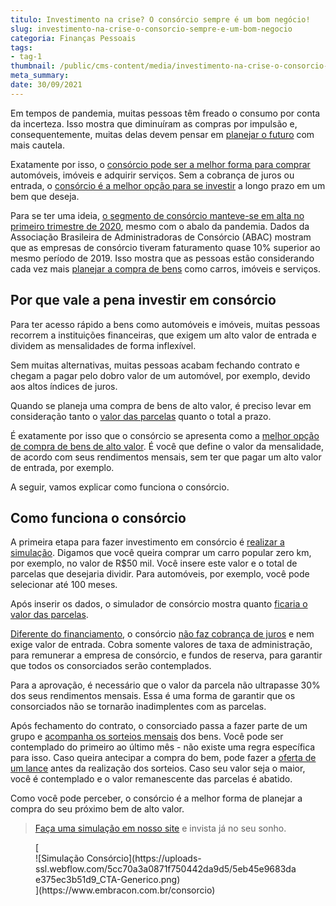 ```yaml
---
titulo: Investimento na crise? O consórcio sempre é um bom negócio!
slug: investimento-na-crise-o-consorcio-sempre-e-um-bom-negocio
categoria: Finanças Pessoais
tags:
- tag-1
thumbnail: /public/cms-content/media/investimento-na-crise-o-consorcio-sempre-e-um-bom-negocio.jpg
meta_summary: 
date: 30/09/2021
---
```

Em tempos de pandemia, muitas pessoas têm freado o consumo por conta da incerteza. Isso mostra que diminuíram as compras por impulsão e, consequentemente, muitas delas devem pensar em [planejar o futuro](https://www.embracon.com.br/blog/planejamento-financeiro-um-guia-para-as-financas-nao-sairem-de-controle) com mais cautela.

Exatamente por isso, o [consórcio pode ser a melhor forma para comprar](https://www.embracon.com.br/blog/confira-10-vantagens-indiscutiveis-do-consorcio) automóveis, imóveis e adquirir serviços. Sem a cobrança de juros ou entrada, o [consórcio é a melhor opção para se investir](https://www.embracon.com.br/blog/8-motivos-que-comprovam-que-consorcio-e-investimento) a longo prazo em um bem que deseja.

Para se ter uma ideia, [o segmento de consórcio manteve-se em alta no primeiro trimestre de 2020](http://blog.abac.org.br/drops-de-mercado/sistema-de-consorcios-1tri-2020), mesmo com o abalo da pandemia. Dados da Associação Brasileira de Administradoras de Consórcio (ABAC) mostram que as empresas de consórcio tiveram faturamento quase 10% superior ao mesmo período de 2019. Isso mostra que as pessoas estão considerando cada vez mais [planejar a compra de bens](https://www.embracon.com.br/blog/consorcios-segredos-que-nao-te-contaram) como carros, imóveis e serviços.

Por que vale a pena investir em consórcio
-----------------------------------------

Para ter acesso rápido a bens como automóveis e imóveis, muitas pessoas recorrem a instituições financeiras, que exigem um alto valor de entrada e dividem as mensalidades de forma inflexível.

Sem muitas alternativas, muitas pessoas acabam fechando contrato e chegam a pagar pelo dobro valor de um automóvel, por exemplo, devido aos altos índices de juros.

Quando se planeja uma compra de bens de alto valor, é preciso levar em consideração tanto o [valor das parcelas](https://www.embracon.com.br/blog/como-calcular-as-parcelas-no-consorcio) quanto o total a prazo.

É exatamente por isso que o consórcio se apresenta como a [melhor opção de compra de bens de alto valor](https://www.embracon.com.br/blog/quando-o-consorcio-e-uma-boa-opcao). É você que define o valor da mensalidade, de acordo com seus rendimentos mensais, sem ter que pagar um alto valor de entrada, por exemplo.

A seguir, vamos explicar como funciona o consórcio.

Como funciona o consórcio
-------------------------

A primeira etapa para fazer investimento em consórcio é [realizar a simulação](https://www.embracon.com.br/). Digamos que você queira comprar um carro popular zero km, por exemplo, no valor de R$50 mil. Você insere este valor e o total de parcelas que desejaria dividir. Para automóveis, por exemplo, você pode selecionar até 100 meses.

Após inserir os dados, o simulador de consórcio mostra quanto [ficaria o valor das parcelas](https://www.embracon.com.br/blog/quanto-preciso-pagar-para-fazer-um-consorcio).

[Diferente do financiamento](https://www.embracon.com.br/blog/sabe-a-diferenca-entre-consorcio-e-financiamento-a-gente-te-conta), o consórcio [não faz cobrança de juros](https://www.embracon.com.br/blog/consorcio-nao-tem-juros-entenda) e nem exige valor de entrada. Cobra somente valores de taxa de administração, para remunerar a empresa de consórcio, e fundos de reserva, para garantir que todos os consorciados serão contemplados.

Para a aprovação, é necessário que o valor da parcela não ultrapasse 30% dos seus rendimentos mensais. Essa é uma forma de garantir que os consorciados não se tornarão inadimplentes com as parcelas.

Após fechamento do contrato, o consorciado passa a fazer parte de um grupo e [acompanha os sorteios mensais](https://www.embracon.com.br/blog/assembleia-de-consorcio-como-funciona) dos bens. Você pode ser contemplado do primeiro ao último mês - não existe uma regra específica para isso. Caso queira antecipar a compra do bem, pode fazer a [oferta de um lance](https://www.embracon.com.br/blog/como-funcionam-os-tipos-de-lances-no-consorcio) antes da realização dos sorteios. Caso seu valor seja o maior, você é contemplado e o valor remanescente das parcelas é abatido.

Como você pode perceber, o consórcio é a melhor forma de planejar a compra do seu próximo bem de alto valor.

> [Faça uma simulação em nosso site](https://www.embracon.com.br/) e invista já no seu sonho.

<figure class="w-richtext-figure-type-image w-richtext-align-center">[<div>![Simulação Consórcio](https://uploads-ssl.webflow.com/5cc70a3a0871f750442da9d5/5eb45e9683dae375ec3b51d9_CTA-Generico.png)</div>](https://www.embracon.com.br/consorcio)</figure>
